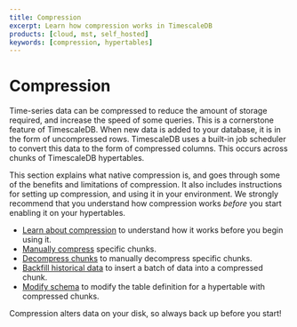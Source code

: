 ```yaml
---
title: Compression
excerpt: Learn how compression works in TimescaleDB
products: [cloud, mst, self_hosted]
keywords: [compression, hypertables]
---
```


# Compression

Time-series data can be compressed to reduce the amount of storage required, and
increase the speed of some queries. This is a cornerstone feature of
TimescaleDB. When new data is added to your database, it is in the form of
uncompressed rows. TimescaleDB uses a built-in job scheduler to convert this
data to the form of compressed columns. This occurs across chunks of TimescaleDB
hypertables.

This section explains what native compression is, and goes through some of the
benefits and limitations of compression. It also includes instructions for
setting up compression, and using it in your environment. We strongly recommend
that you understand how compression works *before* you start enabling it on your
hypertables.

*   [Learn about compression][compression] to understand how it works before you begin using it.
*   [Manually compress][manual-compression] specific chunks.
*   [Decompress chunks][decompress-chunks] to manually decompress specific chunks.
*   [Backfill historical data][backfill-historical] to insert a batch of data into a compressed chunk.
*   [Modify schema][modify-schema] to modify the table definition for a hypertable with compressed chunks.

<Highlight type="warning">
Compression alters data on your disk, so always back up before you start!
</Highlight>

[backfill-historical]: /timescaledb/:currentVersion:/how-to-guides/compression/backfill-historical-data
[compression]: /timescaledb/:currentVersion:/how-to-guides/compression/about-compression
[decompress-chunks]: /timescaledb/:currentVersion:/how-to-guides/compression/decompress-chunks
[manual-compression]: /timescaledb/:currentVersion:/how-to-guides/compression/manually-compress-chunks
[modify-schema]: /timescaledb/:currentVersion:/how-to-guides/compression/modify-a-schema
